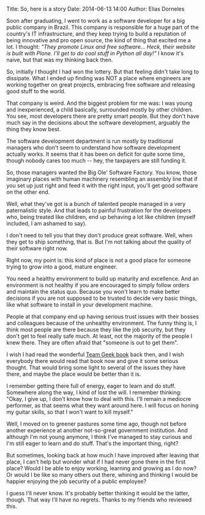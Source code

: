 Title: So, here is a story
Date: 2014-06-13 14:00
Author: Elias Dorneles

Soon after graduating, I went to work as a software developer for a big public
company in Brazil. This company is responsible for a huge part of the country's
IT infrastructure, and they keep trying to build a reputation of being
innovative and pro open source, the kind of thing that excited me a lot. I
thought: *"They
promote Linux and free software... Heck, their website is built with Plone.
I'll get to do cool stuff in Python all day!"* I
know it's naive, but that was my thinking back then.

So, initially I thought I had won the lottery. But that feeling didn't take
long to dissipate. What I ended up finding was NOT a place where engineers are
working together on great projects, embracing free software and releasing good
stuff to the world.

That company is weird. And the biggest problem for me was: I was young and
inexperienced, a child basically, surrounded mostly by other children.  You
see, most developers there are pretty smart people. But they don't have much
say in the decisions about the software development, arguably the thing they
know best.

The software development department is run mostly by traditional managers who
don't seem to understand how software development actually works. It seems that
it has been on deficit for quite some time, though nobody cares too much --
hey, the taxpayers are still funding it.

So, those managers wanted the Big Ole' Software Factory. You know, those
imaginary places with human machinery resembling an assembly line that if you
set up just right and feed it with the right input, you'll get good software on
the other end.

Well, what they've got is a bunch of talented people managed in a very
paternalistic style. And that leads to painful frustration for the developers
who, being treated like children, end up behaving a lot like children (myself
included, I am ashamed to say).

I don't need to tell you that they don't produce great software. Well, when
they get to ship something, that is. But I'm not talking about the quality of
their software right now.

Right now, my point is: this kind of place is not a good place for someone
trying to grow into a good, mature engineer.

You need a healthy environment to build up maturity and excellence. And an
environment is not healthy if you are encouraged to simply follow orders and
maintain the status quo. Because you won't learn to make better decisions if
you are not supposed to be trusted to decide very basic things, like what
software to install in your development machine.

People at that company end up having serious trust issues with their bosses and
colleagues because of the unhealthy environment. The funny thing is, I think
most people are there because they like the job security, but they don't get to
feel really safe much. At least, not the majority of the people I knew there.
They are often afraid that "someone is out to get them".

I wish I had read the wonderful [Team Geek
book](http://shop.oreilly.com/product/0636920018025.do) back then, and I wish
everybody there would read that book now and give it some serious thought. That
would bring some light to several of the issues they have there, and maybe the
place would be better than it is.

I remember getting there full of energy, eager to learn and do stuff.
Somewhere along the way, I kind of lost the will. I remember thinking: "Okay, I
give up, I don't know how to deal with this. I'll remain a mediocre performer,
as that seems what they want around here. I will focus on honing my guitar
skills, so that I won't want to kill myself."

Well, I moved on to greener pastures some time ago, though not before another
experience at another not-so-great government institution. And although I'm not
young anymore, I think I've managed to stay curious and I'm still eager to
learn and do stuff. That's the important thing, right?

But sometimes, looking back at how much I have improved after leaving that
place, I can't help but wonder what if I had never gone there in the first
place? Would I be able to enjoy working, learning and growing as I do now? Or
would I be like so many others out there, whining and thinking I would be
happier enjoying the job security of a public employee?

I guess I'll never know. It's probably better thinking it would be the latter,
though. That way I'll have no regrets.    Thanks to my friends who reviewed
this.
